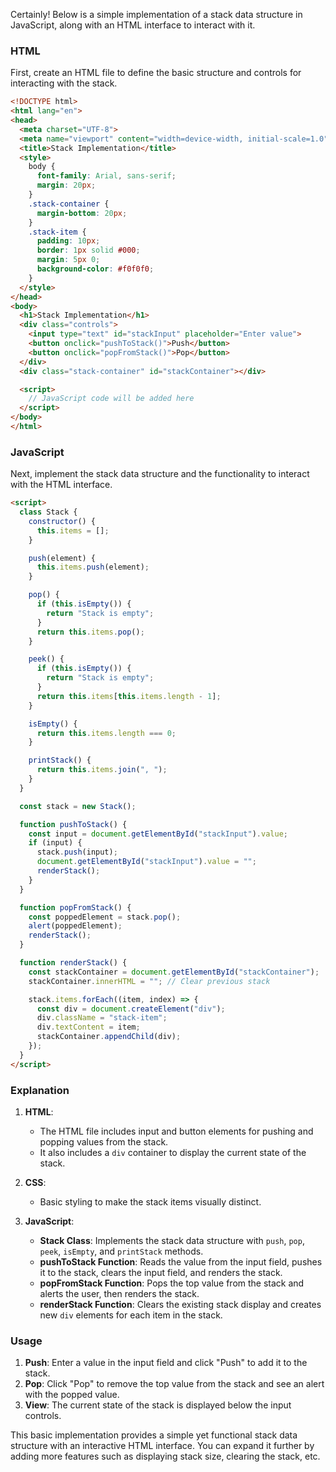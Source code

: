 Certainly! Below is a simple implementation of a stack data structure in JavaScript, along with an HTML interface to interact with it.

### HTML

First, create an HTML file to define the basic structure and controls for interacting with the stack.

```html
<!DOCTYPE html>
<html lang="en">
<head>
  <meta charset="UTF-8">
  <meta name="viewport" content="width=device-width, initial-scale=1.0">
  <title>Stack Implementation</title>
  <style>
    body {
      font-family: Arial, sans-serif;
      margin: 20px;
    }
    .stack-container {
      margin-bottom: 20px;
    }
    .stack-item {
      padding: 10px;
      border: 1px solid #000;
      margin: 5px 0;
      background-color: #f0f0f0;
    }
  </style>
</head>
<body>
  <h1>Stack Implementation</h1>
  <div class="controls">
    <input type="text" id="stackInput" placeholder="Enter value">
    <button onclick="pushToStack()">Push</button>
    <button onclick="popFromStack()">Pop</button>
  </div>
  <div class="stack-container" id="stackContainer"></div>

  <script>
    // JavaScript code will be added here
  </script>
</body>
</html>
```

### JavaScript

Next, implement the stack data structure and the functionality to interact with the HTML interface.

```html
<script>
  class Stack {
    constructor() {
      this.items = [];
    }

    push(element) {
      this.items.push(element);
    }

    pop() {
      if (this.isEmpty()) {
        return "Stack is empty";
      }
      return this.items.pop();
    }

    peek() {
      if (this.isEmpty()) {
        return "Stack is empty";
      }
      return this.items[this.items.length - 1];
    }

    isEmpty() {
      return this.items.length === 0;
    }

    printStack() {
      return this.items.join(", ");
    }
  }

  const stack = new Stack();

  function pushToStack() {
    const input = document.getElementById("stackInput").value;
    if (input) {
      stack.push(input);
      document.getElementById("stackInput").value = "";
      renderStack();
    }
  }

  function popFromStack() {
    const poppedElement = stack.pop();
    alert(poppedElement);
    renderStack();
  }

  function renderStack() {
    const stackContainer = document.getElementById("stackContainer");
    stackContainer.innerHTML = ""; // Clear previous stack

    stack.items.forEach((item, index) => {
      const div = document.createElement("div");
      div.className = "stack-item";
      div.textContent = item;
      stackContainer.appendChild(div);
    });
  }
</script>
```

### Explanation

1. **HTML**: 
    - The HTML file includes input and button elements for pushing and popping values from the stack.
    - It also includes a `div` container to display the current state of the stack.

2. **CSS**: 
    - Basic styling to make the stack items visually distinct.

3. **JavaScript**:
    - **Stack Class**: Implements the stack data structure with `push`, `pop`, `peek`, `isEmpty`, and `printStack` methods.
    - **pushToStack Function**: Reads the value from the input field, pushes it to the stack, clears the input field, and renders the stack.
    - **popFromStack Function**: Pops the top value from the stack and alerts the user, then renders the stack.
    - **renderStack Function**: Clears the existing stack display and creates new `div` elements for each item in the stack.

### Usage

1. **Push**: Enter a value in the input field and click "Push" to add it to the stack.
2. **Pop**: Click "Pop" to remove the top value from the stack and see an alert with the popped value.
3. **View**: The current state of the stack is displayed below the input controls.

This basic implementation provides a simple yet functional stack data structure with an interactive HTML interface. You can expand it further by adding more features such as displaying stack size, clearing the stack, etc.